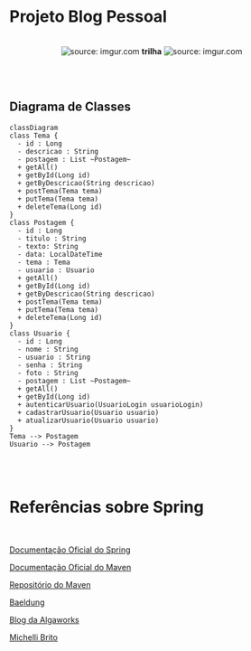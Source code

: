 # Projeto Blog Pessoal

<br />

<div align="center">
    <img src="https://i.imgur.com/w8tTOuT.png" title="source: imgur.com" /> 
    <strong>trilha</strong>
    <img src="https://i.imgur.com/zUC0bts.png" title="source: imgur.com" />
</div>

<br /><br />

## Diagrama de Classes

```mermaid
classDiagram
class Tema {
  - id : Long
  - descricao : String
  - postagem : List ~Postagem~
  + getAll()
  + getById(Long id)
  + getByDescricao(String descricao)
  + postTema(Tema tema)
  + putTema(Tema tema)
  + deleteTema(Long id)
}
class Postagem {
  - id : Long
  - titulo : String
  - texto: String
  - data: LocalDateTime
  - tema : Tema
  - usuario : Usuario
  + getAll()
  + getById(Long id)
  + getByDescricao(String descricao)
  + postTema(Tema tema)
  + putTema(Tema tema)
  + deleteTema(Long id)
}
class Usuario {
  - id : Long
  - nome : String
  - usuario : String
  - senha : String
  - foto : String
  - postagem : List ~Postagem~
  + getAll()
  + getById(Long id)
  + autenticarUsuario(UsuarioLogin usuarioLogin)
  + cadastrarUsuario(Usuario usuario)
  + atualizarUsuario(Usuario usuario)
}
Tema --> Postagem
Usuario --> Postagem
```

<br /><br />

# Referências sobre Spring

<br />

<a href="https://spring.io/" target="_blank">Documentação Oficial do Spring</a>

<a href="https://maven.apache.org/" target="_blank">Documentação Oficial do Maven</a>

<a href="https://mvnrepository.com/" target="_blank">Repositório do Maven</a>

<a href="https://www.baeldung.com/" target="_blank">Baeldung</a>

<a href="https://blog.algaworks.com/" target="_blank">Blog da Algaworks</a>

<a href="https://www.michellibrito.com/" target="_blank">Michelli Brito</a>
